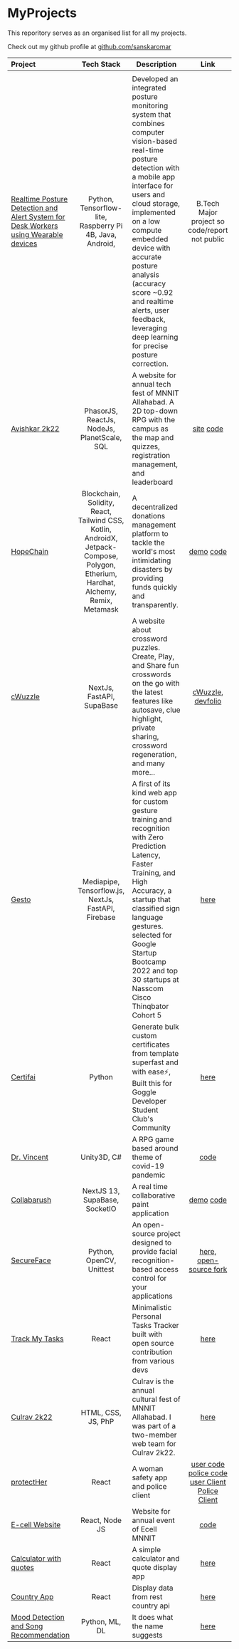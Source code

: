 # MyProjects
This reporitory serves as an organised list for all my projects.

Check out my github profile at [github.com/sanskaromar](https://github.com/sanskaromar)

|Project|Tech Stack|Description|Link|
|:-|:-:|-|:-:|
|||||
|[Realtime Posture Detection and Alert System for Desk Workers using Wearable devices]() | Python, Tensorflow-lite, Raspberry Pi 4B, Java, Android,  |Developed an integrated posture monitoring system that combines computer vision-based real-time posture detection with a mobile app interface for users and cloud storage, implemented on a low compute embedded device with accurate posture analysis (accuracy score ~0.92 and realtime alerts, user feedback, leveraging deep learning for precise posture correction.| B.Tech Major project so code/report not public|
|[Avishkar 2k22]()|PhasorJS, ReactJs, NodeJs, PlanetScale, SQL| A website for annual tech fest of MNNIT Allahabad. A 2D top-down RPG with the campus as the map and quizzes, registration management, and leaderboard|[site](https://avishkar.mnnit.ac.in/) [code](https://github.com/DuP-491/Avishkar)|
|[HopeChain](https://github.com/HopeChainHQ/HopeChain)|Blockchain, Solidity, React, Tailwind CSS, Kotlin, AndroidX, Jetpack-Compose, Polygon, Etherium, Hardhat, Alchemy, Remix, Metamask| A decentralized donations management platform to tackle the world's most intimidating disasters by providing funds quickly and transparently.|[demo](https://drive.google.com/file/d/1VDkWxnO-a4obXYklS2KIv6twzaCTJKo2/view?usp=sharing) [code](https://github.com/HopeChainHQ/HopeChain)|
|[cWuzzle](https://cwuzzle.netlify.app/)|NextJs, FastAPI, SupaBase|A website about crossword puzzles. Create, Play, and Share fun crosswords on the go with the latest features like autosave, clue highlight, private sharing, crossword regeneration, and many more...|[cWuzzle](https://cwuzzle.netlify.app/), [devfolio](https://devfolio.co/projects/cwuzzle-aa43)|
|[Gesto](https://gestobypotehtot.netlify.app/)|Mediapipe, Tensorflow.js, NextJs, FastAPI, Firebase|A first of its kind web app for custom gesture training and recognition with Zero Prediction Latency, Faster Training, and High Accuracy, a startup that classified sign language gestures. selected for Google Startup Bootcamp 2022 and top 30 startups at Nasscom Cisco Thinqbator Cohort 5|[here](https://gestobypotehtot.netlify.app/)|
|[Certifai](https://github.com/sanskaromar/certifai)| Python | Generate bulk custom certificates from template superfast and with ease⚡, Built this for Goggle Developer Student Club's Community | [here](https://github.com/sanskaromar/certifai) |
|[Dr. Vincent](https://github.com/sanskaromar/Dr.Vincent)|Unity3D, C#|A RPG game based around theme of covid-19 pandemic|[code](https://github.com/sanskaromar/Dr.Vincent)|
|[Collabarush]()|NextJS 13, SupaBase, SocketIO| A real time collaborative paint application|[demo](https://youtu.be/rlPfgZ50KW0) [code](https://github.com/Collabrush/collabrush) |
|[SecureFace](https://github.com/sanskaromar/SecureFace)|Python, OpenCV, Unittest| An open-source project designed to provide facial recognition-based access control for your applications | [here](https://github.com/sanskaromar/SecureFace), [open-source fork](https://github.com/ContriHUB/SecureFace)|
|[Track My Tasks](https://track-my-tasks.netlify.app/todo)|React|Minimalistic Personal Tasks Tracker built with open source contribution from various devs|[here](https://track-my-tasks.netlify.app/todo)|
|[Culrav 2k22]()|HTML, CSS, JS, PhP| Culrav is the annual cultural fest of MNNIT Allahabad. I was part of a two-member web team for Culrav 2k22.|[here](https://github.com/sanskaromar/Culrav-2022)|
|[protectHer]()|React|A woman safety app and police client|[user code](https://github.com/Arver24/protectHER) [police code](https://github.com/PriyavKaneria/SOS-safeOsecure) [user Client](https://protecther.netlify.app/) [Police Client](https://sos-safeosecure.netlify.app/) |
|[E-cell Website]() | React, Node JS | Website for annual event of Ecell MNNIT | [code](https://github.com/kshitijpatel7237/E_CELL_WEB_DEV)| 
|[Calculator with quotes](https://calculator-with-quotes.netlify.app/)|React|A simple calculator and quote display app|[here](https://github.com/sanskaromar/calculator-with-quotes)|
|[Country App](https://country-app-nextjs.netlify.app/)|React|Display data from rest country api|[here](https://gitlab.com/sanskar_omar/country-app-with-next-js)|
|[Mood Detection and Song Recommendation](https://github.com/sanskaromar/mood-detection-and-song-recommendation)|Python, ML, DL| It does what the name suggests|[here](https://github.com/sanskaromar/mood-detection-and-song-recommendation)|
